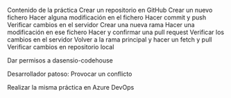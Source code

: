 Contenido de la práctica
Crear un repositorio en GitHub
Crear un nuevo fichero
Hacer alguna modificación en el fichero
Hacer commit y push
Verificar cambios en el servidor
Crear una nueva rama
Hacer una modificación en ese fichero
Hacer y confirmar una pull request
Verificar los cambios en el servidor
Volver a la rama principal y hacer un fetch y pull
Verificar cambios en repositorio local

Dar permisos a dasensio-codehouse

Desarrollador patoso: Provocar un conflicto


Realizar la misma práctica en Azure DevOps
